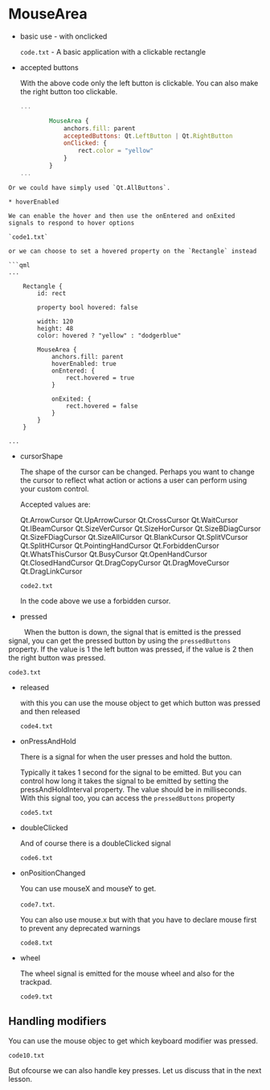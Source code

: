 # MouseArea

* basic use - with onclicked
  
  `code.txt` - A basic application with a clickable rectangle

* accepted buttons
  
  With the above code only the left button is clickable. You can also make the right button too clickable.
  
  
  
  ```qml
  ...
  
          MouseArea {
              anchors.fill: parent
              acceptedButtons: Qt.LeftButton | Qt.RightButton
              onClicked: {
                  rect.color = "yellow"
              }
          }
  ...
  ```

```
Or we could have simply used `Qt.AllButtons`.

* hoverEnabled

We can enable the hover and then use the onEntered and onExited signals to respond to hover options

`code1.txt`

or we can choose to set a hovered property on the `Rectangle` instead

```qml
...

    Rectangle {
        id: rect

        property bool hovered: false

        width: 120
        height: 48
        color: hovered ? "yellow" : "dodgerblue"

        MouseArea {
            anchors.fill: parent
            hoverEnabled: true
            onEntered: {
                rect.hovered = true
            }

            onExited: {
                rect.hovered = false
            }
        }
    }

...
```

* cursorShape
  
  The shape of the cursor can be changed. Perhaps you want to change the cursor to reflect what action or actions a user can perform using your custom control.
  
  Accepted values are:
  
  Qt.ArrowCursor
  Qt.UpArrowCursor
  Qt.CrossCursor
  Qt.WaitCursor
  Qt.IBeamCursor
  Qt.SizeVerCursor
  Qt.SizeHorCursor
  Qt.SizeBDiagCursor
  Qt.SizeFDiagCursor
  Qt.SizeAllCursor
  Qt.BlankCursor
  Qt.SplitVCursor
  Qt.SplitHCursor
  Qt.PointingHandCursor
  Qt.ForbiddenCursor
  Qt.WhatsThisCursor
  Qt.BusyCursor
  Qt.OpenHandCursor
  Qt.ClosedHandCursor
  Qt.DragCopyCursor
  Qt.DragMoveCursor
  Qt.DragLinkCursor
  
  `code2.txt`
  
  In the code above we use a forbidden cursor.

* pressed

        When the button is down, the signal that is emitted is the pressed signal, you can get the pressed button by using the `pressedButtons` property. If the value is 1 the left button was pressed, if the value is 2 then the right button was pressed.

`code3.txt`

* released
  
  with this you can use the mouse object to get which button was pressed and then released
  
  `code4.txt`

* onPressAndHold
  
  There is a signal for when the user presses and hold the button.
  
  Typically it takes 1 second for the signal to be emitted.  But you can control how long it takes the signal to be emitted by setting the pressAndHoldInterval property. The value should be in milliseconds. With this signal too, you can access the `pressedButtons` property
  
  `code5.txt`

* doubleClicked
  
  And of course there is a doubleClicked signal
  
  `code6.txt`

* onPositionChanged
  
  You can use mouseX and mouseY to get.
  
  `code7.txt`.
  
  You can also use mouse.x but with that you have to declare mouse first to prevent any deprecated warnings
  
  `code8.txt`

* wheel
  
  The wheel signal is emitted for the mouse wheel and also for the trackpad.
  
  `code9.txt`

## Handling modifiers

  You can use the mouse objec to get which keyboard modifier was pressed.

  `code10.txt`

  But ofcourse we can also handle key presses. Let us discuss that in the next lesson.

